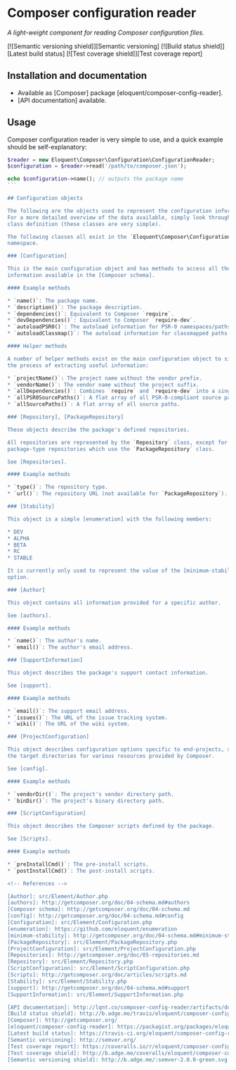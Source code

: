 # Composer configuration reader

*A light-weight component for reading Composer configuration files.*

[![Semantic versioning shield]][Semantic versioning]
[![Build status shield]][Latest build status]
[![Test coverage shield]][Test coverage report]

## Installation and documentation

* Available as [Composer] package [eloquent/composer-config-reader].
* [API documentation] available.

## Usage

Composer configuration reader is very simple to use, and a quick example should
be self-explanatory:

````php
$reader = new Eloquent\Composer\Configuration\ConfigurationReader;
$configuration = $reader->read('/path/to/composer.json');

echo $configuration->name(); // outputs the package name
```

## Configuration objects

The following are the objects used to represent the configuration information.
For a more detailed overview of the data available, simply look through the
class definition (these classes are very simple).

The following classes all exist in the `Eloquent\Composer\Configuration\Element`
namespace.

### [Configuration]

This is the main configuration object and has methods to access all the
information available in the [Composer schema].

#### Example methods

* `name()`: The package name.
* `description()`: The package description.
* `dependencies()`: Equivalent to Composer `require`.
* `devDependencies()`: Equivalent to Composer `require-dev`.
* `autoloadPSR0()`: The autoload information for PSR-0 namespaces/paths.
* `autoloadClassmap()`: The autoload information for classmapped paths.

#### Helper methods

A number of helper methods exist on the main configuration object to simplify
the process of extracting useful information:

* `projectName()`: The project name without the vendor prefix.
* `vendorName()`: The vendor name without the project suffix.
* `allDependencies()`: Combines `require` and `require-dev` into a single array.
* `allPSR0SourcePaths()`: A flat array of all PSR-0-compliant source paths.
* `allSourcePaths()`: A flat array of all source paths.

### [Repository], [PackageRepository]

These objects describe the package's defined repositories.

All repositories are represented by the `Repository` class, except for
package-type repositories which use the `PackageRepository` class.

See [Repositories].

#### Example methods

* `type()`: The repository type.
* `url()`: The repository URL (not available for `PackageRepository`).

### [Stability]

This object is a simple [enumeration] with the following members:

* DEV
* ALPHA
* BETA
* RC
* STABLE

It is currently only used to represent the value of the [minimum-stability]
option.

### [Author]

This object contains all information provided for a specific author.

See [authors].

#### Example methods

* `name()`: The author's name.
* `email()`: The author's email address.

### [SupportInformation]

This object describes the package's support contact information.

See [support].

#### Example methods

* `email()`: The support email address.
* `issues()`: The URL of the issue tracking system.
* `wiki()`: The URL of the wiki system.

### [ProjectConfiguration]

This object describes configuration options specific to end-projects, such as
the target directories for various resources provided by Composer.

See [config].

#### Example methods

* `vendorDir()`: The project's vendor directory path.
* `binDir()`: The project's binary directory path.

### [ScriptConfiguration]

This object describes the Composer scripts defined by the package.

See [Scripts].

#### Example methods

* `preInstallCmd()`: The pre-install scripts.
* `postInstallCmd()`: The post-install scripts.

<!-- References -->

[Author]: src/Element/Author.php
[authors]: http://getcomposer.org/doc/04-schema.md#authors
[Composer schema]: http://getcomposer.org/doc/04-schema.md
[config]: http://getcomposer.org/doc/04-schema.md#config
[Configuration]: src/Element/Configuration.php
[enumeration]: https://github.com/eloquent/enumeration
[minimum-stability]: http://getcomposer.org/doc/04-schema.md#minimum-stability
[PackageRepository]: src/Element/PackageRepository.php
[ProjectConfiguration]: src/Element/ProjectConfiguration.php
[Repositories]: http://getcomposer.org/doc/05-repositories.md
[Repository]: src/Element/Repository.php
[ScriptConfiguration]: src/Element/ScriptConfiguration.php
[Scripts]: http://getcomposer.org/doc/articles/scripts.md
[Stability]: src/Element/Stability.php
[support]: http://getcomposer.org/doc/04-schema.md#support
[SupportInformation]: src/Element/SupportInformation.php

[API documentation]: http://lqnt.co/composer-config-reader/artifacts/documentation/api/
[Build status shield]: http://b.adge.me/travis/eloquent/composer-config-reader/develop.svg
[Composer]: http://getcomposer.org/
[eloquent/composer-config-reader]: https://packagist.org/packages/eloquent/composer-config-reader
[Latest build status]: https://travis-ci.org/eloquent/composer-config-reader
[Semantic versioning]: http://semver.org/
[Test coverage report]: https://coveralls.io/r/eloquent/composer-config-reader
[Test coverage shield]: http://b.adge.me/coveralls/eloquent/composer-config-reader/develop.svg
[Semantic versioning shield]: http://b.adge.me/:semver-2.0.0-green.svg
